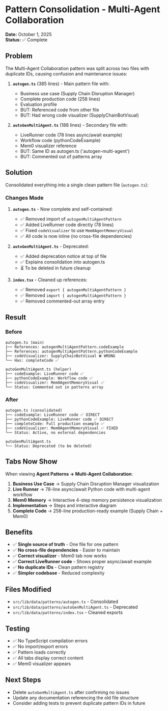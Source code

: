 # Pattern Consolidation - Multi-Agent Collaboration

**Date:** October 1, 2025  
**Status:** ✅ Complete

## Problem

The Multi-Agent Collaboration pattern was split across two files with duplicate IDs, causing confusion and maintenance issues:

1. **`autogen.ts`** (385 lines) - Main pattern file with:
   - Business use case (Supply Chain Disruption Manager)
   - Complete production code (258 lines)
   - Evaluation profile
   - BUT: Referenced code from other file
   - BUT: Had wrong code visualizer (SupplyChainBotVisual)

2. **`autoGenMultiAgent.ts`** (188 lines) - Secondary file with:
   - LiveRunner code (78 lines async/await example)
   - Workflow code (pythonCodeExample)
   - Mem0 visualizer reference
   - BUT: Same ID as autogen.ts ('autogen-multi-agent')
   - BUT: Commented out of patterns array

## Solution

Consolidated everything into a single clean pattern file (`autogen.ts`):

### Changes Made

1. **`autogen.ts`** - Now complete and self-contained:
   - ✅ Removed import of `autogenMultiAgentPattern`
   - ✅ Added LiveRunner code directly (78 lines)
   - ✅ Fixed `codeVisualizer` to use `Mem0AgentMemoryVisual`
   - ✅ All code is now inline (no cross-file dependencies)

2. **`autoGenMultiAgent.ts`** - Deprecated:
   - ✅ Added deprecation notice at top of file
   - ✅ Explains consolidation into autogen.ts
   - ⏳ To be deleted in future cleanup

3. **`index.tsx`** - Cleaned up references:
   - ✅ Removed `export { autogenMultiAgentPattern }`
   - ✅ Removed `import { autogenMultiAgentPattern }`
   - ✅ Removed commented-out array entry

## Result

### Before
```
autogen.ts (main)
├── References: autogenMultiAgentPattern.codeExample
├── References: autogenMultiAgentPattern.pythonCodeExample
├── codeVisualizer: SupplyChainBotVisual ❌ WRONG
└── Has: completeCode ✅

autoGenMultiAgent.ts (helper)
├── codeExample: LiveRunner code ✅
├── pythonCodeExample: Workflow code ✅
├── codeVisualizer: Mem0AgentMemoryVisual ✅
└── Status: Commented out in patterns array
```

### After
```
autogen.ts (consolidated)
├── codeExample: LiveRunner code ✅ DIRECT
├── pythonCodeExample: LiveRunner code ✅ DIRECT
├── completeCode: Full production example ✅
├── codeVisualizer: Mem0AgentMemoryVisual ✅ FIXED
└── Status: Active, no external dependencies

autoGenMultiAgent.ts
└── Status: Deprecated (to be deleted)
```

## Tabs Now Show

When viewing **Agent Patterns → Multi-Agent Collaboration**:

1. **Business Use Case** → Supply Chain Disruption Manager visualization
2. **Live Runner** → 78-line async/await Python code with multi-agent workflow
3. **Mem0 Memory** → Interactive 4-step memory persistence visualization
4. **Implementation** → Steps and interactive diagram
5. **Complete Code** → 258-line production-ready example (Supply Chain + Mem0)

## Benefits

- ✅ **Single source of truth** - One file for one pattern
- ✅ **No cross-file dependencies** - Easier to maintain
- ✅ **Correct visualizer** - Mem0 tab now works
- ✅ **Correct LiveRunner code** - Shows proper async/await example
- ✅ **No duplicate IDs** - Clean pattern registry
- ✅ **Simpler codebase** - Reduced complexity

## Files Modified

- `src/lib/data/patterns/autogen.ts` - Consolidated
- `src/lib/data/patterns/autoGenMultiAgent.ts` - Deprecated
- `src/lib/data/patterns/index.tsx` - Cleaned exports

## Testing

- ✅ No TypeScript compilation errors
- ✅ No import/export errors
- ✅ Pattern loads correctly
- ✅ All tabs display correct content
- ✅ Mem0 visualizer appears

## Next Steps

- Delete `autoGenMultiAgent.ts` after confirming no issues
- Update any documentation referencing the old file structure
- Consider adding tests to prevent duplicate pattern IDs in future
